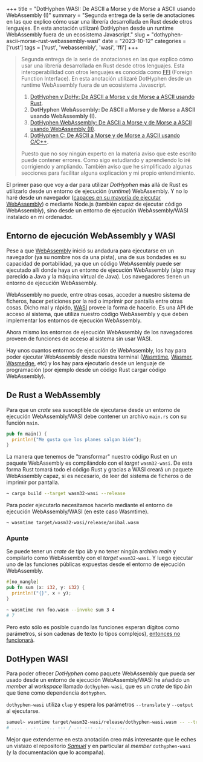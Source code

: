 +++
title = "DotHyphen WASI: De ASCII a Morse y de Morse a ASCII usando WebAssembly (I)"
summary = "Segunda entrega de la serie de anotaciones en las que explico cómo usar una librería desarrollada en Rust desde otros lenguajes. En esta anotación utilizaré DotHyphen desde un runtime WebAssembly fuera de un ecosistema Javascript."
slug = "dothyphen-ascii-morse-rust-webassembly-wasi"
date = "2023-10-12"
categories = ['rust']
tags = ['rust', 'webassembly', 'wasi', 'ffi']
+++

> Segunda entrega de la serie de anotaciones en las que explico cómo usar una librería desarrollada en Rust desde otros lenguajes. Esta interoperabilidad con otros lenguajes es conocida como [FFI](https://en.wikipedia.org/wiki/Foreign_function_interface) (Foreign Function Interface). En esta anotación utilizaré DotHyphen desde un runtime WebAssembly fuera de un ecosistema Javascript.
>
> 1. [DotHyphen y DoHy: De ASCII a Morse y de Morse a ASCII usando Rust](/dothyphen-dohy-ascii-morse-rust/).
> 2. __DotHyphen WebAssembly: De ASCII a Morse y de Morse a ASCII usando WebAssembly (I).__
> 3. [DotHyphen WebAssembly: De ASCII a Morse y de Morse a ASCII usando WebAssembly (II)](/dothyphen-ascii-morse-webassembly-javascript/).
> 4. [DotHyphen C: De ASCII a Morse y de Morse a ASCII usando C/C++](/dothyphen-ascii-morse-c-c++/).
>
> Puesto que no soy ningún experto en la materia aviso que este escrito puede contener errores. Como sigo estudiando y aprendiendo lo iré corrigiendo y ampliando. También aviso que he simplificado algunas secciones para facilitar alguna explicación y mi propio entendimiento.

El primer paso que voy a dar para utilizar _DotHyphen_ más allá de Rust es utilizarlo desde un entorno de ejecución (_runtime_) WebAssembly. Y no lo haré desde un navegador ([capaces en su mayoría de ejecutar WebAssembly](https://caniuse.com/wasm)) o mediante Node.js (también capaz de ejecutar código WebAssembly), sino desde un entorno de ejecución WebAssembly/WASI instalado en mi ordenador.

## Entorno de ejecución WebAssembly y WASI

Pese a que [WebAssembly](https://webassembly.org/) inició su andadura para ejecutarse en un navegador (ya su nombre nos da una pista), una de sus bondades es su capacidad de portabilidad, ya que un código WebAssembly puede ser ejecutado allí donde haya un entorno de ejecución WebAssembly (algo muy parecido a Java y la máquina virtual de Java). Los navegadores tienen un entorno de ejecución WebAssembly.

WebAssembly no puede, entre otras cosas, acceder a nuestro sistema de ficheros, hacer peticiones por la red o imprimir por pantalla entre otras cosas. Dicho mal y rápido, [WASI](https://wasi.dev/) provee la forma de hacerlo. Es una API de acceso al sistema, que utiliza nuestro código WebAssembly y que deben implementar los entornos de ejecución WebAssembly.

Ahora mismo los entornos de ejecución WebAssembly de los navegadores proveen de funciones de acceso al sistema sin usar WASI.

Hay unos cuantos entornos de ejecución de WebAssembly, los hay para poder ejecutar WebAssembly desde nuestra terminal ([Wasmtime](https://wasmtime.dev/), [Wasmer](https://wasmer.io/), [Wasmedge](https://wasmedge.org), etc) y los hay para ejecutarlo desde un lenguaje de programación (por ejemplo desde un código Rust cargar código WebAssembly).

## De Rust a WebAssembly

Para que un _crate_ sea susceptible de ejecutarse desde un entorno de ejecución WebAssembly/WASI debe contener un archivo `main.rs` con su función `main`.

```rust
pub fn main() {
  println!("Me gusta que los planes salgan bién");
}
```

La manera que tenemos de "transformar" nuestro código Rust en un paquete WebAssembly es compilándolo con el _target_ `wasm32-wasi`. De esta forma Rust tomará todo el código Rust y gracias a WASI creará un paquete WebAssembly capaz, si es necesario, de leer del sistema de ficheros o de imprimir por pantalla.

```bash
~ cargo build --target wasm32-wasi --release
```

Para poder ejecutarlo necesitamos hacerlo mediante el entorno de ejecución WebAssembly/WASI (en este caso Wasmtime).

```bash
~ wasmtime target/wasm32-wasi/release/anibal.wasm
```

### Apunte

Se puede tener un _crate_ de tipo _lib_ y no tener ningún archivo _main_ y compilarlo como WebAssembly con el _target_ `wasm32-wasi`. Y luego ejecutar uno de las funciones públicas expuestas desde el entorno de ejecución WebAssembly.

```rust
#[no_mangle]
pub fn sum (x: i32, y: i32) {
  println!("{}", x + y);
}
```

```bash
~ wasmtime run foo.wasm --invoke sum 3 4
# 7
```

Pero esto sólo es posible cuando las funciones esperan dígitos como parámetros, si son cadenas de texto (o tipos complejos), [entonces no funcionará](https://github.com/wasmerio/wasmer/issues/1205#issuecomment-584785545).

## DotHypen WASI

Para poder ofrecer _DotHyphen_ como paquete WebAssembly que pueda ser usado desde un entorno de ejecución WebAssembly/WASI he añadido un _member_ al _workspace_ llamado `dothyphen-wasi`, que es un _crate_ de tipo _bin_ que tiene como dependencia `dothyphen`.

`dothyphen-wasi` utiliza `clap` y espera los parámetros `--translate` y `--output` al ejecutarse.

```bash
samuel~ wasmtime target/wasm32-wasi/release/dothyphen-wasi.wasm -- --translate "Hello world" --output morse
# .... . .-.. .-.. --- / .-- --- .-. .-.. -..
```

Mejor que extenderme en esta anotación creo más interesante que le eches un vistazo el repositorio [_Samuel_](https://github.com/isfegu/samuel) y en particular al _member_ `dothyphen-wasi` (y la documentación que lo acompaña).
